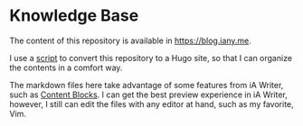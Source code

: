 # Knowledge Base

The content of this repository is available in <https://blog.iany.me>.

I use a [script](https://github.com/doitian/blog-autobuild/blob/master/x.py) to convert this repository to a Hugo site, so that I can organize the contents in a comfort way.

The markdown files here take advantage of some features from iA Writer, such as [Content Blocks](https://ia.net/writer/support/general/content-blocks). I can get the best preview experience in iA Writer, however, I still can edit the files with any editor at hand, such as my favorite, Vim.
